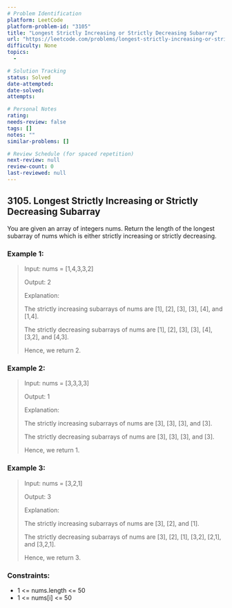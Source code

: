 ```yaml
---
# Problem Identification
platform: LeetCode
platform-problem-id: "3105"
title: "Longest Strictly Increasing or Strictly Decreasing Subarray"
url: "https://leetcode.com/problems/longest-strictly-increasing-or-strictly-decreasing-subarray/"
difficulty: None
topics:
  -

# Solution Tracking
status: Solved
date-attempted:
date-solved:
attempts:

# Personal Notes
rating:
needs-review: false
tags: []
notes: ""
similar-problems: []

# Review Schedule (for spaced repetition)
next-review: null
review-count: 0
last-reviewed: null
---
```


## 3105. Longest Strictly Increasing or Strictly Decreasing Subarray

You are given an array of integers nums. Return the length of the longest
subarray of nums which is either strictly increasing or strictly decreasing.

### Example 1:

> Input: nums = [1,4,3,3,2]
>
> Output: 2
>
> Explanation:
>
> The strictly increasing subarrays of nums are [1], [2], [3], [3], [4], and [1,4].
>
> The strictly decreasing subarrays of nums are [1], [2], [3], [3], [4], [3,2], and [4,3].
>
> Hence, we return 2.

### Example 2:

> Input: nums = [3,3,3,3]
>
> Output: 1
>
> Explanation:
>
> The strictly increasing subarrays of nums are [3], [3], [3], and [3].
>
> The strictly decreasing subarrays of nums are [3], [3], [3], and [3].
>
> Hence, we return 1.

### Example 3:

> Input: nums = [3,2,1]
>
> Output: 3
>
> Explanation:
>
> The strictly increasing subarrays of nums are [3], [2], and [1].
>
> The strictly decreasing subarrays of nums are [3], [2], [1], [3,2], [2,1], and [3,2,1].
>
> Hence, we return 3.

### Constraints:

- 1 <= nums.length <= 50
- 1 <= nums[i] <= 50
